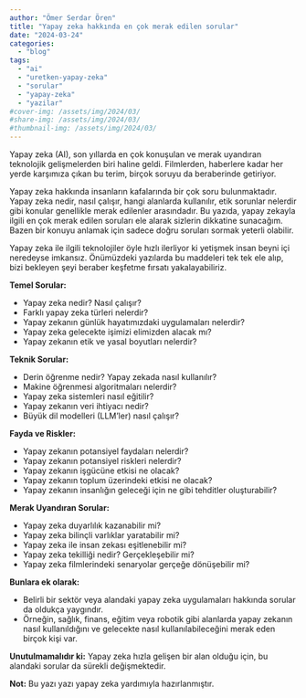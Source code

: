 ```yaml
---
author: "Ömer Serdar Ören"
title: "Yapay zeka hakkında en çok merak edilen sorular"
date: "2024-03-24"
categories: 
  - "blog"
tags: 
  - "ai"
  - "uretken-yapay-zeka"
  - "sorular"
  - "yapay-zeka"
  - "yazilar"
#cover-img: /assets/img/2024/03/
#share-img: /assets/img/2024/03/
#thumbnail-img: /assets/img/2024/03/
---
```


Yapay zeka (AI), son yıllarda en çok konuşulan ve merak uyandıran teknolojik gelişmelerden biri haline geldi. Filmlerden, haberlere kadar her yerde karşımıza çıkan bu terim, birçok soruyu da beraberinde getiriyor.

Yapay zeka hakkında insanların kafalarında bir çok soru bulunmaktadır. Yapay zeka nedir, nasıl çalışır, hangi alanlarda kullanılır, etik sorunlar nelerdir gibi konular genellikle merak edilenler arasındadır. Bu yazıda, yapay zekayla ilgili en çok merak edilen soruları ele alarak sizlerin dikkatine sunacağım. Bazen bir konuyu anlamak için sadece doğru soruları sormak yeterli olabilir.

Yapay zeka ile ilgili teknolojiler öyle hızlı ilerliyor ki yetişmek insan beyni içi neredeyse imkansız. Önümüzdeki yazılarda bu maddeleri tek tek ele alıp, bizi bekleyen şeyi beraber keşfetme fırsatı yakalayabiliriz.

**Temel Sorular:**

- Yapay zeka nedir? Nasıl çalışır?
- Farklı yapay zeka türleri nelerdir?
- Yapay zekanın günlük hayatımızdaki uygulamaları nelerdir?
- Yapay zeka gelecekte işimizi elimizden alacak mı?
- Yapay zekanın etik ve yasal boyutları nelerdir?

**Teknik Sorular:**

- Derin öğrenme nedir? Yapay zekada nasıl kullanılır?
- Makine öğrenmesi algoritmaları nelerdir?
- Yapay zeka sistemleri nasıl eğitilir?
- Yapay zekanın veri ihtiyacı nedir?
- Büyük dil modelleri (LLM’ler) nasıl çalışır?

**Fayda ve Riskler:**

- Yapay zekanın potansiyel faydaları nelerdir?
- Yapay zekanın potansiyel riskleri nelerdir?
- Yapay zekanın işgücüne etkisi ne olacak?
- Yapay zekanın toplum üzerindeki etkisi ne olacak?
- Yapay zekanın insanlığın geleceği için ne gibi tehditler oluşturabilir?

**Merak Uyandıran Sorular:**

- Yapay zeka duyarlılık kazanabilir mi?
- Yapay zeka bilinçli varlıklar yaratabilir mi?
- Yapay zeka ile insan zekası eşitlenebilir mi?
- Yapay zeka tekilliği nedir? Gerçekleşebilir mi?
- Yapay zeka filmlerindeki senaryolar gerçeğe dönüşebilir mi?

**Bunlara ek olarak:**

- Belirli bir sektör veya alandaki yapay zeka uygulamaları hakkında sorular da oldukça yaygındır.
- Örneğin, sağlık, finans, eğitim veya robotik gibi alanlarda yapay zekanın nasıl kullanıldığını ve gelecekte nasıl kullanılabileceğini merak eden birçok kişi var.

**Unutulmamalıdır ki:** Yapay zeka hızla gelişen bir alan olduğu için, bu alandaki sorular da sürekli değişmektedir.

**Not:** Bu yazı yazı yapay zeka yardımıyla hazırlanmıştır.
